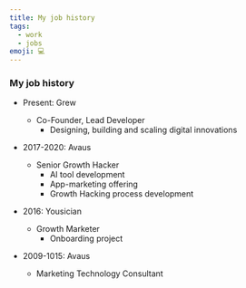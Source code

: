 ```yaml
---
title: My job history
tags:
  - work
  - jobs
emoji: 💻
---
```


### My job history

- Present: Grew
  - Co-Founder, Lead Developer
    - Designing, building and scaling digital innovations

- 2017-2020: Avaus
  - Senior Growth Hacker
    - AI tool development
    - App-marketing offering
    - Growth Hacking process development 

- 2016: Yousician
  - Growth Marketer
    - Onboarding project

- 2009-1015: Avaus
  - Marketing Technology Consultant